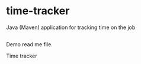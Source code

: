 # time-tracker
Java (Maven) application for tracking time on the job

##
Demo read me file.

Time tracker
